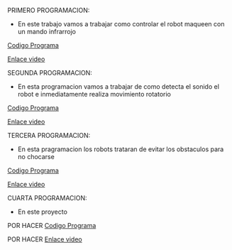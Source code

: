 PRIMERO PROGRAMACION: 
- En este trabajo vamos a trabajar como controlar el robot maqueen con un mando infrarrojo

[Codigo Programa](microbit-modulo4_video3.hex)

[Enlace video](https://youtube.com/shorts/izHQVBGrw0g)

SEGUNDA PROGRAMACION: 
- En esta programacion vamos a trabajar de como detecta el sonido el robot e inmediatamente realiza movimiento rotatorio 

[Codigo Programa](microbit-modulo4_video5.hex)

[Enlace video](https://youtube.com/shorts/u9V31VVIp2Q)

TERCERA PROGRAMACION: 
- En esta pragramacion los robots trataran de evitar los obstaculos para no chocarse 

[Codigo Programa](microbit-modulo4_video6.hex)

[Enlace video](https://youtu.be/oQIr7KVatN4)

CUARTA PROGRAMACION: 
- En este proyecto 

POR HACER [Codigo Programa]()

POR HACER [Enlace video]()
